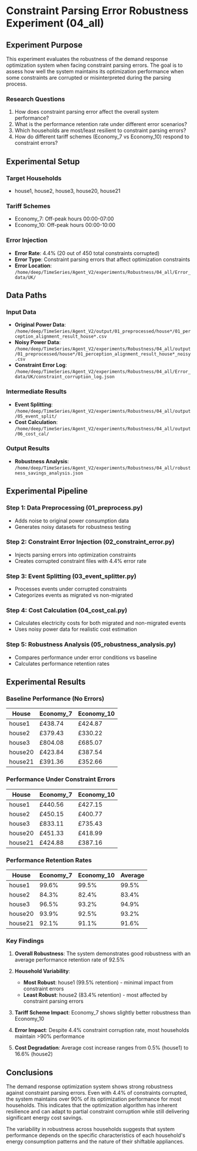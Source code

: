 # Constraint Parsing Error Robustness Experiment (04_all)

## Experiment Purpose

This experiment evaluates the robustness of the demand response optimization system when facing constraint parsing errors. The goal is to assess how well the system maintains its optimization performance when some constraints are corrupted or misinterpreted during the parsing process.

### Research Questions
1. How does constraint parsing error affect the overall system performance?
2. What is the performance retention rate under different error scenarios?
3. Which households are most/least resilient to constraint parsing errors?
4. How do different tariff schemes (Economy_7 vs Economy_10) respond to constraint errors?

## Experimental Setup

### Target Households
- house1, house2, house3, house20, house21

### Tariff Schemes
- Economy_7: Off-peak hours 00:00-07:00
- Economy_10: Off-peak hours 00:00-10:00

### Error Injection
- **Error Rate**: 4.4% (20 out of 450 total constraints corrupted)
- **Error Type**: Constraint parsing errors that affect optimization constraints
- **Error Location**: `/home/deep/TimeSeries/Agent_V2/experiments/Robustness/04_all/Error_data/UK/`

## Data Paths

### Input Data
- **Original Power Data**: `/home/deep/TimeSeries/Agent_V2/output/01_preprocessed/house*/01_perception_alignment_result_house*.csv`
- **Noisy Power Data**: `/home/deep/TimeSeries/Agent_V2/experiments/Robustness/04_all/output/01_preprocessed/house*/01_perception_alignment_result_house*_noisy.csv`
- **Constraint Error Log**: `/home/deep/TimeSeries/Agent_V2/experiments/Robustness/04_all/Error_data/UK/constraint_corruption_log.json`

### Intermediate Results
- **Event Splitting**: `/home/deep/TimeSeries/Agent_V2/experiments/Robustness/04_all/output/05_event_split/`
- **Cost Calculation**: `/home/deep/TimeSeries/Agent_V2/experiments/Robustness/04_all/output/06_cost_cal/`

### Output Results
- **Robustness Analysis**: `/home/deep/TimeSeries/Agent_V2/experiments/Robustness/04_all/robustness_savings_analysis.json`

## Experimental Pipeline

### Step 1: Data Preprocessing (01_preprocess.py)
- Adds noise to original power consumption data
- Generates noisy datasets for robustness testing

### Step 2: Constraint Error Injection (02_constraint_error.py)
- Injects parsing errors into optimization constraints
- Creates corrupted constraint files with 4.4% error rate

### Step 3: Event Splitting (03_event_splitter.py)
- Processes events under corrupted constraints
- Categorizes events as migrated vs non-migrated

### Step 4: Cost Calculation (04_cost_cal.py)
- Calculates electricity costs for both migrated and non-migrated events
- Uses noisy power data for realistic cost estimation

### Step 5: Robustness Analysis (05_robustness_analysis.py)
- Compares performance under error conditions vs baseline
- Calculates performance retention rates

## Experimental Results

### Baseline Performance (No Errors)
| House | Economy_7 | Economy_10 |
|-------|-----------|------------|
| house1 | £438.74 | £424.87 |
| house2 | £379.43 | £330.22 |
| house3 | £804.08 | £685.07 |
| house20 | £423.84 | £387.54 |
| house21 | £391.36 | £352.66 |

### Performance Under Constraint Errors
| House | Economy_7 | Economy_10 |
|-------|-----------|------------|
| house1 | £440.56 | £427.15 |
| house2 | £450.15 | £400.77 |
| house3 | £833.11 | £735.43 |
| house20 | £451.33 | £418.99 |
| house21 | £424.88 | £387.16 |

### Performance Retention Rates
| House | Economy_7 | Economy_10 | Average |
|-------|-----------|------------|---------|
| house1 | 99.6% | 99.5% | 99.5% |
| house2 | 84.3% | 82.4% | 83.4% |
| house3 | 96.5% | 93.2% | 94.9% |
| house20 | 93.9% | 92.5% | 93.2% |
| house21 | 92.1% | 91.1% | 91.6% |

### Key Findings

1. **Overall Robustness**: The system demonstrates good robustness with an average performance retention rate of 92.5%

2. **Household Variability**: 
   - **Most Robust**: house1 (99.5% retention) - minimal impact from constraint errors
   - **Least Robust**: house2 (83.4% retention) - most affected by constraint parsing errors

3. **Tariff Scheme Impact**: Economy_7 shows slightly better robustness than Economy_10

4. **Error Impact**: Despite 4.4% constraint corruption rate, most households maintain >90% performance

5. **Cost Degradation**: Average cost increase ranges from 0.5% (house1) to 16.6% (house2)

## Conclusions

The demand response optimization system shows strong robustness against constraint parsing errors. Even with 4.4% of constraints corrupted, the system maintains over 90% of its optimization performance for most households. This indicates that the optimization algorithm has inherent resilience and can adapt to partial constraint corruption while still delivering significant energy cost savings.

The variability in robustness across households suggests that system performance depends on the specific characteristics of each household's energy consumption patterns and the nature of their shiftable appliances.
